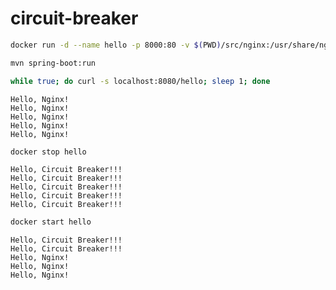 # circuit-breaker

```sh
docker run -d --name hello -p 8000:80 -v $(PWD)/src/nginx:/usr/share/nginx/html nginx
```

```sh
mvn spring-boot:run
```

```sh
while true; do curl -s localhost:8080/hello; sleep 1; done
```

```
Hello, Nginx!
Hello, Nginx!
Hello, Nginx!
Hello, Nginx!
Hello, Nginx!
```

```sh
docker stop hello
```

```
Hello, Circuit Breaker!!!
Hello, Circuit Breaker!!!
Hello, Circuit Breaker!!!
Hello, Circuit Breaker!!!
Hello, Circuit Breaker!!!
```

```sh
docker start hello
```

```
Hello, Circuit Breaker!!!
Hello, Circuit Breaker!!!
Hello, Nginx!
Hello, Nginx!
Hello, Nginx!
```
